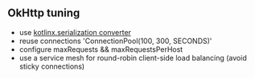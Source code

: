 ## OkHttp tuning

* use [kotlinx.serialization converter](https://github.com/JakeWharton/retrofit2-kotlinx-serialization-converter)
* reuse connections 'ConnectionPool(100, 300, SECONDS)'
* configure maxRequests && maxRequestsPerHost
* use a service mesh for round-robin client-side load balancing (avoid sticky connections)
